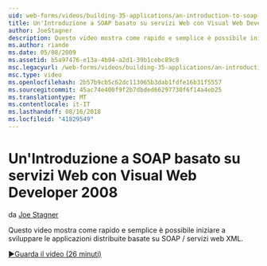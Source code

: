 ```yaml
---
uid: web-forms/videos/building-35-applications/an-introduction-to-soap-based-web-services-with-visual-web-developer-2008
title: Un'Introduzione a SOAP basato su servizi Web con Visual Web Developer 2008 | Microsoft Docs
author: JoeStagner
description: Questo video mostra come rapido e semplice è possibile iniziare a sviluppare le applicazioni distribuite basate su SOAP / servizi web XML.
ms.author: riande
ms.date: 05/08/2009
ms.assetid: b5a97476-e13a-4b94-a2d1-39b1cebc89c8
msc.legacyurl: /web-forms/videos/building-35-applications/an-introduction-to-soap-based-web-services-with-visual-web-developer-2008
msc.type: video
ms.openlocfilehash: 2b57b9cb5c62dc113065b3dab1fdfe16b31f5557
ms.sourcegitcommit: 45ac74e400f9f2b7dbded66297730f6f14a4eb25
ms.translationtype: MT
ms.contentlocale: it-IT
ms.lasthandoff: 08/16/2018
ms.locfileid: "41829549"
---
```

<a name="an-introduction-to-soap-based-web-services-with-visual-web-developer-2008"></a>Un'Introduzione a SOAP basato su servizi Web con Visual Web Developer 2008
====================
da [Joe Stagner](https://github.com/JoeStagner)

Questo video mostra come rapido e semplice è possibile iniziare a sviluppare le applicazioni distribuite basate su SOAP / servizi web XML.

[&#9654;Guarda il video (26 minuti)](https://channel9.msdn.com/Blogs/ASP-NET-Site-Videos/an-introduction-to-soap-based-web-services-with-visual-web-developer-2008)
